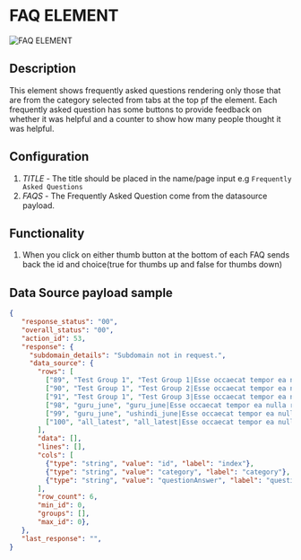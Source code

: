 # FAQ ELEMENT

![FAQ ELEMENT](https://i.postimg.cc/RhzhPMqH/Screenshot-2022-07-04-123609.png)

## Description

This element shows frequently asked questions rendering only those that are from the category selected from tabs at the top pf the element. Each  frequently asked question has some buttons to provide feedback on whether it was helpful and a counter to show how many people thought it was helpful.

## Configuration

1. *TITLE* - The title should be placed in the name/page input e.g `Frequently Asked Questions`
2. *FAQS* - The Frequently Asked Question come from the datasource payload.

## Functionality

1. When you click on either thumb button at the bottom of each FAQ sends back the id and choice(true for thumbs up and false for thumbs down)

## Data Source payload sample

``` json
{
   "response_status": "00",
   "overall_status": "00",
   "action_id": 53,
   "response": {
     "subdomain_details": "Subdomain not in request.",
     "data_source": {
       "rows": [
         ["89", "Test Group 1", "Test Group 1|Esse occaecat tempor ea nulla reprehenderit. <li style='list-style: disc;'>0ne</li> <li style='list-style: disc;'>0nde</li>",],
         ["90", "Test Group 1", "Test Group 2|Esse occaecat tempor ea nulla reprehenderit."],
         ["91", "Test Group 1", "Test Group 3|Esse occaecat tempor ea nulla reprehenderit."],
         ["98", "guru_june", "guru_june|Esse occaecat tempor ea nulla reprehenderit."],
         ["99", "guru_june", "ushindi_june|Esse occaecat tempor ea nulla reprehenderit."],
         ["100", "all_latest", "all_latest|Esse occaecat tempor ea nulla reprehenderit."],
       ],
       "data": [],
       "lines": [],
       "cols": [
         {"type": "string", "value": "id", "label": "index"},
         {"type": "string", "value": "category", "label": "category"},
         {"type": "string", "value": "questionAnswer", "label": "questionAnswer"}
       ],
       "row_count": 6,
       "min_id": 0,
       "groups": [],
       "max_id": 0},
   },
   "last_response": "",
}
```
